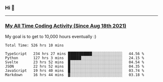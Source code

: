 ### Hi 🙂

---

### <a href="https://wakatime.com/@Eroxl">My All Time Coding Activity (Since Aug 18th 2021)</a>
My goal is to get to 10,000 hours eventually :)
<!--START_SECTION:waka-->

```text
Total Time: 526 hrs 10 mins

TypeScript   234 hrs 27 mins ███████████░░░░░░░░░░░░░░   44.56 %
Python       127 hrs 3 mins  ██████░░░░░░░░░░░░░░░░░░░   24.15 %
Svelte       23 hrs 52 mins  █░░░░░░░░░░░░░░░░░░░░░░░░   04.54 %
JSON         22 hrs 52 mins  █░░░░░░░░░░░░░░░░░░░░░░░░   04.35 %
JavaScript   19 hrs 40 mins  █░░░░░░░░░░░░░░░░░░░░░░░░   03.74 %
Markdown     16 hrs 44 mins  ▓░░░░░░░░░░░░░░░░░░░░░░░░   03.18 %
```

<!--END_SECTION:waka-->
